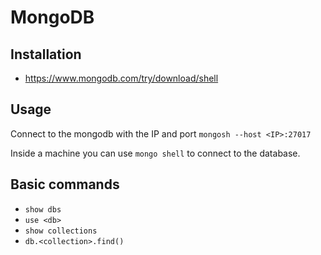 # MongoDB

## Installation

- https://www.mongodb.com/try/download/shell

## Usage

Connect to the mongodb with the IP and port `mongosh --host <IP>:27017`

Inside a machine you can use `mongo shell` to connect to the database.

## Basic commands

- `show dbs`
- `use <db>`
- `show collections`
- `db.<collection>.find()`